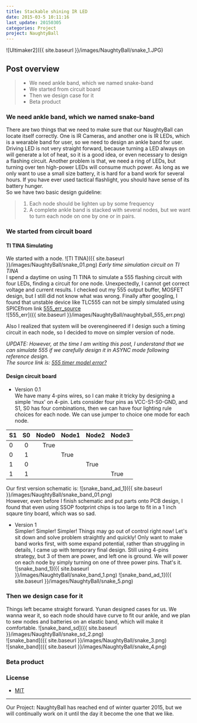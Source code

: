 ```yaml
---
title: Stackable shining IR LED
date: 2015-03-5 10:11:16
last_update: 20150305
categories: Project
project: NaughtyBall
---
```

![Ultimaker2]({{ site.baseurl }}/images/NaughtyBall/snake_1.JPG)

## Post overview

>* We need ankle band, which we named snake-band
>* We started from circuit board
>* Then we design case for it
>* Beta product

### We need ankle band, which we named snake-band
There are two things that we need to make sure that our NaughtyBall can locate itself correctly. One is IR Cameras, and another one is IR LEDs, which is a wearable band for user, so we need to design an ankle band for user.  
Driving LED is not very straight forward, because turning a LED always on will generate a lot of heat, so it is a good idea, or even necessary to design a flashing circuit. Another problem is that, we need a ring of LEDs, but turning over ten high-power LEDs will consume much power. As long as we only want to use a small size battery, it is hard for a band work for several hours. If you have ever used tactical flashlight, you should have sense of its battery hunger.  
So we have two basic design guideline:  

>1. Each node should be lighten up by some frequency
>2. A complete ankle band is stacked with several nodes, but we want to turn each node on one by one or in pairs.

### We started from circuit board

#### TI TINA Simulating  

We started with a node.
![TI TINA]({{ site.baseurl }}/images/NaughtyBall/snake_01.png)
_Early time simulation circuit on TI TINA_  
I spend a daytime on using TI TINA to simulate a 555 flashing circuit with four LEDs, finding a circuit for one node. Unexpectedly, I cannot get correct voltage and current results. I checked out my 555 output buffer, MOSFET design, but I still did not know what was wrong. Finally after googling, I found that unstable device like TLC555 can not be simply simulated using SPICEfrom link [555_err_source](http://www.tina.com/English/tina/FAQ2&id=Tina)  
![555_err]({{ site.baseurl }}/images/NaughtyBall/naughtyball_555_err.png)  
  
Also I realized that system will be overengineered if I design such a timing circuit in each node, so I decided to move on simpler version of node.

_UPDATE: However, at the time I am writing this post, I understand that we can simulate 555 if we carefully design it in ASYNC mode following reference design.  
The source link is: [555 timer model error?](http://e2e.ti.com/support/clocks/f/48/p/87007/300575)_

#### Design circuit board

- Version 0.1  
We have many 4-pins wires, so I can make it tricky by designing a simple 'mux' on 4-pin. Lets consider four pins as VCC-S1-S0-GND, and S1, S0 has four combinations, then we can have four lighting rule choices for each node. We can use jumper to choice one mode for each node.

| S1 | S0 | Node0 | Node1 | Node2 | Node3 |
|----|:--:|------:|-------|-------|-------|
| 0  |  0 |  True |       |       |       |
| 0  |  1 |       | True  |       |       |
| 1  |  0 |       |       | True  |       |
| 1  | 1  |       |       |       | True  |


Our first version schematic is:
![snake_band_ad_1]({{ site.baseurl }}/images/NaughtyBall/snake_band_01.png)  
However, even before I finish schematic and put parts onto PCB design, I found that even using SSOP footprint chips is too large to fit in a 1 inch sqaure tiny board, which was so sad.

- Version 1  
Simpler! Simpler! Simpler! Things may go out of control right now! Let's sit down and solve problem straightly and quickly!
Only want to make band works first, with some expand potential, rather than struggling in details, I came up with temporary final design. Still using 4-pins strategy, but 3 of them are power, and left one is ground. We will power on each node by simply turning on one of three power pins. That's it.  
![snake_band_1]({{ site.baseurl }}/images/NaughtyBall/snake_band_1.png)
![snake_band_ad_1]({{ site.baseurl }}/images/NaughtyBall/snake_5.png)

### Then we design case for it
Things left became straight forward. Yunan designed cases for us. We wanna wear it, so each node should have curve to fit our ankle, and we plan to sew nodes and batteries on an elastic band, which will make it comfortable.
![snake_band_sd]({{ site.baseurl }}/images/NaughtyBall/snake_sd_2.png)  
![snake_band]({{ site.baseurl }}/images/NaughtyBall/snake_3.png)  
![snake_band]({{ site.baseurl }}/images/NaughtyBall/snake_4.png) 


### Beta product



### License
* [MIT](http://opensource.org/licenses/MIT)

-------------
Our Project: NaughtyBall has reached end of winter quarter 2015, but we will continually work on it until the day it become the one that we like.


